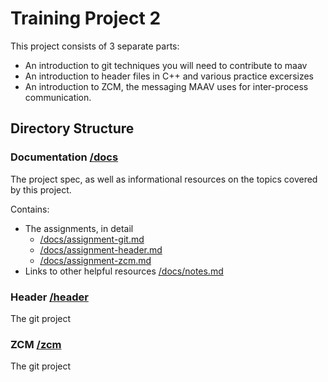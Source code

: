 # Training Project 2

This project consists of 3 separate parts: 

* An introduction to git techniques you will need to contribute to maav
* An introduction to header files in C++ and various practice excersizes
* An introduction to ZCM, the messaging MAAV uses for inter-process communication.

## Directory Structure

### Documentation		[/docs](docs)

The project spec, as well as informational resources on the topics covered
by this project. 

Contains: 
* The assignments, in detail
	* [/docs/assignment-git.md](docs/assignment-git.md)
	* [/docs/assignment-header.md](docs/assignment-header.md)
	* [/docs/assignment-zcm.md](docs/assignment-zcm.md)
* Links to other helpful resources [/docs/notes.md](docs/notes.md)

### Header 			[/header](header)

The git project

### ZCM 			[/zcm](zcm)

The git project

